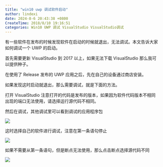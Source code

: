```yaml
---
title: "win10 uwp 调试软件启动"
author: lindexi
date: 2024-8-6 20:43:38 +0800
CreateTime: 2018/8/10 19:16:51
categories: Win10 UWP 调试 VisualStudio VisualStudio调试
---
```


有一些软件在发布的时候发现软件在启动的时候就退出，无法调试。本文告诉大家如何调试一个 UWP 的启动。

<!--more-->


<!-- CreateTime:2018/8/10 19:16:51 -->

<!-- csdn -->

<!-- 标签：win10,uwp,调试,VisualStudio,VisualStudio调试 -->

<div id="toc"></div>

首先需要更新 VisualStudio 到 2017 以上，如果无法下载 VisualStudio 那么我可以提供种子。

在使用了 Release 发布的 UWP 应用之后，先在自己的设备通过商店安装。

如果发现这时启动就退出，那么需要调试，就是下面的方法。

打开 VisualStudio 注意打开的代码是发布的版本，如果因为软件代码版本不相同出现的端口无法使用，请选择运行源代码不相同。

然后在调试，其他调试里可以看到调试的应用程序包

![](http://cdn.lindexi.site/34fdad35-5dfe-a75b-2b4b-8c5e313038e2%2F201832105635.jpg)

这时选择自己的软件进行调试，注意在第一条语句停止

![](http://cdn.lindexi.site/34fdad35-5dfe-a75b-2b4b-8c5e313038e2%2F20183211213.jpg)

如果不需要从第一条语句，但是断点无法使用，那么点击断点选择源代码不同

![](http://cdn.lindexi.site/34fdad35-5dfe-a75b-2b4b-8c5e313038e2%2F201832111629.jpg)

